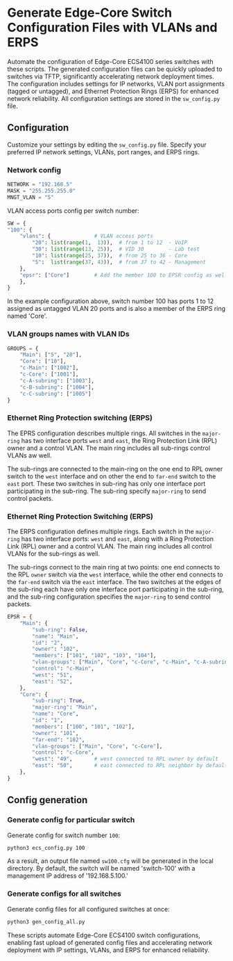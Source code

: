 # Generate Edge-Core Switch Configuration Files with VLANs and ERPS

Automate the configuration of Edge-Core ECS4100 series switches with these scripts. The generated configuration files can be quickly uploaded to switches via TFTP, significantly accelerating network deployment times. The configuration includes settings for IP networks, VLAN port assignments (tagged or untagged), and Ethernet Protection Rings (ERPS) for enhanced network reliability. All configuration settings are stored in the `sw_config.py` file.

## Configuration

Customize your settings by editing the `sw_config.py` file. Specify your preferred IP network settings, VLANs, port ranges, and ERPS rings.

### Network config

```python
NETWORK = "192.168.5"
MASK = "255.255.255.0"
MNGT_VLAN = "5"
```

VLAN access ports config per switch number:

```python
SW = {
"100": {
    "vlans": {              # VLAN access ports
        "20": list(range(1,  13)),  # from 1 to 12  - VoIP
        "30": list(range(13, 25)),  # VID 30        - Lab test
        "10": list(range(25, 37)),  # from 25 to 36 - Core
        "5":  list(range(37, 43)),  # from 37 to 42 - Management
    },
    "epsr": ["Core"]        # Add the member 100 to EPSR config as well
    },
}
```

In the example configuration above, switch number 100 has ports 1 to 12 assigned as untagged VLAN 20 ports and is also a member of the ERPS ring named 'Core'.

### VLAN groups names with VLAN IDs

```python
GROUPS = {
    "Main": ["5", "20"],
    "Core": ["10"],
    "c-Main": ["1002"],
    "c-Core": ["1001"],
    "c-A-subring": ["1003"],
    "c-B-subring": ["1004"],
    "c-C-subring": ["1005"]
}
```

### Ethernet Ring Protection switching (ERPS)

The EPRS configuration describes multiple rings. All switches in the `major-ring` has two interface ports `west` and `east`, the Ring Protection Link (RPL) owner and a control VLAN. The main ring includes all sub-rings control VLANs aw well.

The sub-rings are connected to the main-ring on the one end to RPL owner switch to the `west` interface and on other the end to `far-end` switch to the `east` port. These two switches in sub-ring has only one interface port participating in the sub-ring. The sub-ring specify `major-ring` to send control packets.

### Ethernet Ring Protection Switching (ERPS)

The ERPS configuration defines multiple rings. Each switch in the `major-ring` has two interface ports: `west` and `east`, along with a Ring Protection Link (RPL) owner and a control VLAN. The main ring includes all control VLANs for the sub-rings as well.

The sub-rings connect to the main ring at two points: one end connects to the RPL `owner` switch via the `west` interface, while the other end connects to the `far-end` switch via the `east` interface. The two switches at the edges of the sub-ring each have only one interface port participating in the sub-ring, and the sub-ring configuration specifies the `major-ring` to send control packets.


```python
EPSR = {
    "Main": {
        "sub-ring": False,
        "name": "Main",
        "id": "2",
        "owner": "102",
        "members": ["101", "102", "103", "104"],
        "vlan-groups": ["Main", "Core", "c-Core", "c-Main", "c-A-subring", "c-B-subring", "c-C-subring"],
        "control": "c-Main",
        "west": "51",
        "east": "52",
    },
    "Core": {
        "sub-ring": True,
        "major-ring": "Main",
        "name": "Core",
        "id": "1",
        "members": ["100", "101", "102"],
        "owner": "101",
        "far-end": "102",
        "vlan-groups": ["Main", "Core", "c-Core"],
        "control": "c-Core",
        "west": "49",       # west connected to RPL owner by default
        "east": "50",       # east connected to RPL neighbor by default
    },
}
```

## Config generation

### Generate config for particular switch

Generate config for switch number `100`:
```sh
python3 ecs_config.py 100
```

As a result, an output file named `sw100.cfg` will be generated in the local directory. By default, the switch will be named 'switch-100' with a management IP address of '192.168.5.100.'

### Generate configs for all switches

Generate config files for all configured switches at once:
```sh
python3 gen_config_all.py
```

These scripts automate Edge-Core ECS4100 switch configurations, enabling fast upload of generated config files and accelerating network deployment with IP settings, VLANs, and ERPS for enhanced reliability.
